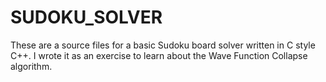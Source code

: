 # SUDOKU_SOLVER

These are a source files for a basic Sudoku board solver written in C style C++. I wrote it as an exercise to learn about the Wave Function Collapse algorithm.
